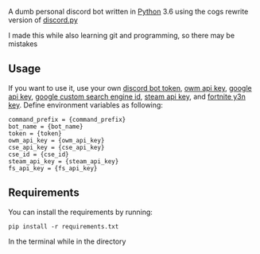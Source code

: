 A dumb personal discord bot written in [Python](https://www.python.org/) 3.6 using the cogs rewrite version of [discord.py](https://github.com/Rapptz/discord.py/tree/rewrite)

I made this while also learning git and programming, so there may be mistakes

## Usage

If you want to use it, use your own [discord bot token](https://discordapp.com/developers/applications/me), [owm api key](https://home.openweathermap.org/api_keys), [google api key](https://developers.google.com/api-client-library/python/guide/aaa_apikeys), [google custom search engine id](https://support.google.com/customsearch/answer/2649143?hl=en), [steam api key](https://steamcommunity.com/dev/apikey), and [fortnite y3n key](https://fortnite.y3n.co/). Define environment variables as following:
```
command_prefix = {command_prefix}
bot_name = {bot_name}
token = {token}
owm_api_key = {owm_api_key}
cse_api_key = {cse_api_key}
cse_id = {cse_id}
steam_api_key = {steam_api_key}
fs_api_key = {fs_api_key}
```

## Requirements

You can install the requirements by running:
```
pip install -r requirements.txt
```
In the terminal while in the directory
